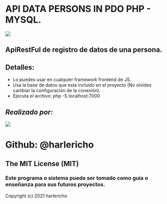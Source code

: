 # API DATA PERSONS IN PDO PHP - MYSQL.
![](https://programacion.net/files/article/article_02179_.png)
## ApiRestFul de registro de datos de una persona.
## Detalles:
* Lo puedes usar en cualquier framework frontend de JS.
* Usa la base de datos que esta incluido  en el proyecto (No olvides cambiar la configuración de la conexión).
* Ejecuta el archivo:  php -S localhost:7000

## _Realizado por:_
![](https://avatars.githubusercontent.com/u/42042270?s=48&v=4)

# Github: @harlericho

## The MIT License (MIT)

### Este programa o sistema puede ser tomado como guia o enseñanza para sus futuros  proyectos.
Copyright (c) 2021 harlericho
